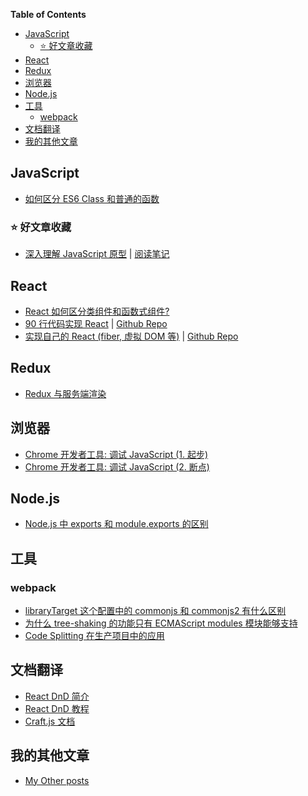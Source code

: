 <!-- START doctoc generated TOC please keep comment here to allow auto update -->
<!-- DON'T EDIT THIS SECTION, INSTEAD RE-RUN doctoc TO UPDATE -->
**Table of Contents**

- [JavaScript](#javascript)
  - [⭐️ 好文章收藏](#️-好文章收藏)
- [React](#react)
- [Redux](#redux)
- [浏览器](#浏览器)
- [Node.js](#nodejs)
- [工具](#工具)
  - [webpack](#webpack)
- [文档翻译](#文档翻译)
- [我的其他文章](#我的其他文章)

<!-- END doctoc generated TOC please keep comment here to allow auto update -->

## JavaScript

- [如何区分 ES6 Class 和普通的函数](./javascript/es6-class-function-diff.md)
### ⭐️ 好文章收藏

- [深入理解 JavaScript 原型](https://mp.weixin.qq.com/s/1UDILezroK5wrcK-Z5bHOg) | [阅读笔记](https://www.notion.so/byzhang/8848a5b56ffc42fd9a513c91398e7ec9)
## React

- [React 如何区分类组件和函数式组件?](https://www.notion.so/byzhang/64594e729b464c6ba6093c5b111b7e16)
- [90 行代码实现 React](https://www.notion.so/byzhang/361f5125b8a44569819a110ff9f0b5db) | [Github Repo](https://github.com/icyfish/my-react)
- [实现自己的 React (fiber, 虚拟 DOM 等)](https://www.notion.so/byzhang/43b3bec3e45c47caa222a8962c9888a0) | [Github Repo](https://github.com/icyfish/didact)

## Redux

- [Redux 与服务端渲染](./javascript/redux/redux-and-ssr.md)

## 浏览器

- [Chrome 开发者工具: 调试 JavaScript (1. 起步)](https://www.notion.so/byzhang/be33e04f4bc74a52aee64c903542d589)
- [Chrome 开发者工具: 调试 JavaScript (2. 断点)](https://www.notion.so/byzhang/cfde7f54290c41759bb17704d6e2a0d8)

## Node.js

- [Node.js 中 exports 和 module.exports 的区别](./nodejs/module.exports-vs-exports.md)

## 工具

### webpack

- [libraryTarget 这个配置中的 commonjs 和 commonjs2 有什么区别](./tools/webpack/commonjs-vs-commonjs2.md)
- [为什么 tree-shaking 的功能只有 ECMAScript modules 模块能够支持](./tools/webpack/tree-shaking-and-modules.md)
- [Code Splitting 在生产项目中的应用](./tools/webpack/code-splitting-in-production.md)

## 文档翻译

- [React DnD 简介](https://www.notion.so/byzhang/8ea7b1c435b3469da7803665d8aacef2)
- [React DnD 教程](https://www.notion.so/byzhang/6dda6dfd953a44a3ba9ed87dd244375c)
- [Craft.js 文档](https://www.notion.so/byzhang/fe495c7d791846ec9a4bda01d0b7c424)

## 我的其他文章

- [My Other posts](https://icyfish.github.io/posts/archives/)

